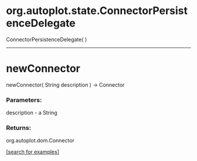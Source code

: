 # org.autoplot.state.ConnectorPersistenceDelegate
ConnectorPersistenceDelegate( )


***
<a name="newConnector"></a>
# newConnector
newConnector( String description ) &rarr; Connector



### Parameters:
description - a String

### Returns:
org.autoplot.dom.Connector


<a href="https://github.com/autoplot/dev/search?q=newConnector&unscoped_q=newConnector">[search for examples]</a>

